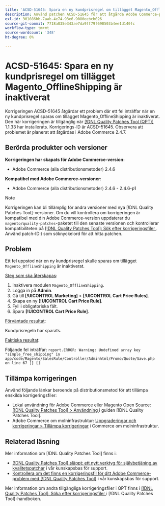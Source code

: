 ```yaml
---
title: 'ACSD-51645: Spara en ny kundprisregel om tillägget Magento_OfflineShipping är inaktiverat'
description: Använd patchen ACSD-51645 för att åtgärda Adobe Commerce-problemet när ett fel inträffar när en ny kundprisregel sparas om tillägget Magento_OfflineShipping är inaktiverat.
exl-id: 301086bb-7aab-4e74-93e6-9080eebcb026
source-git-commit: 7718a835e343ae7da9ff79f690503b4ee1d140fc
workflow-type: tm+mt
source-wordcount: '348'
ht-degree: 0%

---
```


# ACSD-51645: Spara en ny kundprisregel om tillägget Magento_OfflineShipping är inaktiverat

Korrigeringen ACSD-51645 åtgärdar ett problem där ett fel inträffar när en ny kundprisregel sparas om tillägget Magento_OfflineShipping är inaktiverat. Den här korrigeringen är tillgänglig när [[!DNL Quality Patches Tool (QPT)]](/help/announcements/adobe-commerce-announcements/magento-quality-patches-released-new-tool-to-self-serve-quality-patches.md) 1.1.33 har installerats. Korrigerings-ID är ACSD-51645. Observera att problemet är planerat att åtgärdas i Adobe Commerce 2.4.7.

## Berörda produkter och versioner

**Korrigeringen har skapats för Adobe Commerce-version:**

* Adobe Commerce (alla distributionsmetoder) 2.4.6

**Kompatibel med Adobe Commerce-versioner:**

* Adobe Commerce (alla distributionsmetoder) 2.4.6 - 2.4.6-p1

>[!NOTE]
>
>Korrigeringen kan bli tillämplig för andra versioner med nya [!DNL Quality Patches Tool]-versioner. Om du vill kontrollera om korrigeringen är kompatibel med din Adobe Commerce-version uppdaterar du `magento/quality-patches`-paketet till den senaste versionen och kontrollerar kompatibiliteten på [[!DNL Quality Patches Tool]: Sök efter korrigeringsfiler ](<https://experienceleague.adobe.com/tools/commerce-quality-patches/index.html>). Använd patch-ID:t som söknyckelord för att hitta patchen.

## Problem

Ett fel uppstod när en ny kundprisregel skulle sparas om tillägget `Magento_OfflineShipping` är inaktiverat.

<u>Steg som ska återskapas</u>:

1. Inaktivera modulen `Magento_OfflineShipping`.
1. Logga in på **Admin**.
1. Gå till **[!UICONTROL Marketing]** > **[!UICONTROL Cart Price Rules]**.
1. Skapa en ny **[!UICONTROL Cart Price Rule]**.
1. Fyll i obligatoriska fält.
1. Spara **[!UICONTROL Cart Price Rule]**.

<u>Förväntade resultat</u>:

Kundprisregeln har sparats.

<u>Faktiska resultat</u>:

Följande fel inträffar:
`report.ERROR: Warning: Undefined array key "simple_free_shipping" in app/code/Magento/SalesRule/Controller/Adminhtml/Promo/Quote/Save.php on line 67 [] []`

## Tillämpa korrigeringen

Använd följande länkar beroende på distributionsmetod för att tillämpa enskilda korrigeringsfiler:

* Lokal användning för Adobe Commerce eller Magento Open Source: [[!DNL Quality Patches Tool] > Användning ](<https://experienceleague.adobe.com/docs/commerce-operations/tools/quality-patches-tool/usage.html>) i guiden [!DNL Quality Patches Tool].
* Adobe Commerce om molninfrastruktur: [Uppgraderingar och korrigeringar > Tillämpa korrigeringar](https://experienceleague.adobe.com/docs/commerce-cloud-service/user-guide/develop/upgrade/apply-patches.html) i Commerce om molninfrastruktur.

## Relaterad läsning

Mer information om [!DNL Quality Patches Tool] finns i:

* [[!DNL Quality Patches Tool] släppt: ett nytt verktyg för självbetjäning av kvalitetspatchar](/help/announcements/adobe-commerce-announcements/magento-quality-patches-released-new-tool-to-self-serve-quality-patches.md) i vår kunskapsbas för support.
* [Kontrollera om det finns en korrigeringsfil för ditt Adobe Commerce-problem med  [!DNL Quality Patches Tool]](/help/support-tools/patches-available-in-qpt-tool/check-patch-for-magento-issue-with-magento-quality-patches.md) i vår kunskapsbas för support.

Mer information om andra tillgängliga korrigeringsfiler i QPT finns i [[!DNL Quality Patches Tool]: Söka efter korrigeringsfiler ](<https://experienceleague.adobe.com/tools/commerce-quality-patches/index.html>) i [!DNL Quality Patches Tool]-handboken.
